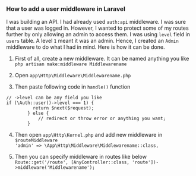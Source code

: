 ### How to add a user middleware in Laravel

I was building an API. I had already used `auth:api` middleware. I was sure that a user was logged in. However, I wanted to protect some of my routes further by only allowing an admin to access them. I was using `level` field in `users` table. A level `1` meant it was an admin. Hence, I created an `Admin` middleware to do what I had in mind. Here is how it can be done.

1. First of all, create a new middleware. It can be named anything you like  
`php artisan make:middleware Middlewarename`  

2. Open `app\Http\Middleware\Middlewarename.php`
3. Then paste following code in `handle()` function
```
// ->level can be any field you like
if (\Auth::user()->level === 1) {
          return $next($request);
        } else {
            // redirect or throw error or anything you want;
        }
```
4. Then open `app\Http\Kernel.php` and add new middleware in `$routeMiddleware`  
`'admin' => \App\Http\Middleware\Middlewarename::class,`  

5. Then you can specify middleware in routes like below  
`Route::get('/route', [AnyController::class, 'route'])->middleware('Middlewarename');`  
